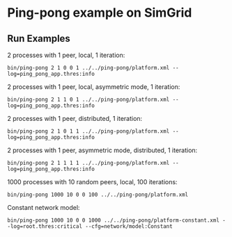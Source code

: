# Ping-pong example on SimGrid

## Run Examples

2 processes with 1 peer, local, 1 iteration:

```
bin/ping-pong 2 1 0 0 1 ../../ping-pong/platform.xml --log=ping_pong_app.thres:info
```

2 processes with 1 peer, local, asymmetric mode, 1 iteration:

```
bin/ping-pong 2 1 1 0 1 ../../ping-pong/platform.xml --log=ping_pong_app.thres:info
```

2 processes with 1 peer, distributed, 1 iteration:

```
bin/ping-pong 2 1 0 1 1 ../../ping-pong/platform.xml --log=ping_pong_app.thres:info
```

2 processes with 1 peer, asymmetric mode, distributed, 1 iteration:

```
bin/ping-pong 2 1 1 1 1 ../../ping-pong/platform.xml --log=ping_pong_app.thres:info
```

1000 processes with 10 random peers, local, 100 iterations:

```
bin/ping-pong 1000 10 0 0 100 ../../ping-pong/platform.xml
```

Constant network model:

```
bin/ping-pong 1000 10 0 0 1000 ../../ping-pong/platform-constant.xml --log=root.thres:critical --cfg=network/model:Constant
```